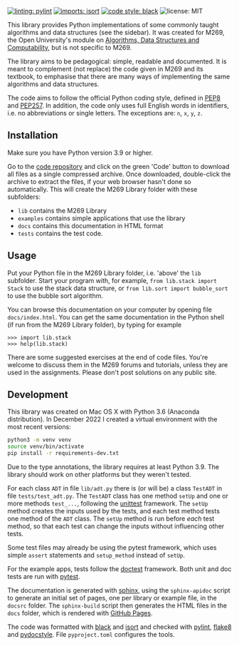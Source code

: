 [![linting: pylint](https://img.shields.io/badge/linting-pylint-yellowgreen)](https://github.com/PyCQA/pylint)
[![imports: isort](https://img.shields.io/badge/imports-isort-%231674b1?style=flat&labelColor=ef8336)](https://pycqa.github.io/isort/)
[![code style: black](https://img.shields.io/badge/code%20style-black-black)](https://github.com/psf/black)
![license: MIT](https://img.shields.io/github/license/mwermelinger/m269-library)

This library provides Python implementations of some
commonly taught algorithms and data structures (see the sidebar).
It was created for M269, the Open University's
module on [Algorithms, Data Structures and Computability](http://www.open.ac.uk/courses/modules/m269),
but is not specific to M269.

The library aims to be pedagogical: simple, readable and documented.
It is meant to complement (not replace) the code
given in M269 and its textbook,
to emphasise that there are many ways of implementing
the same algorithms and data structures.

The code aims to follow the official Python coding style,
defined in [PEP8](http://pep8.org)
and [PEP257](https://www.python.org/dev/peps/pep-0257/).
In addition, the code only uses full English words in identifiers,
i.e. no abbreviations or single letters.
The exceptions are: `n`, `x`, `y`, `z`.

## Installation

Make sure you have Python version 3.9 or higher.

Go to the [code repository](https://github.com/mwermelinger/m269-library) and
click on the green 'Code' button to download all files as a single compressed archive.
Once downloaded, double-click the archive to extract the files,
if your web browser hasn't done so automatically.
This will create the M269 Library folder with these subfolders:

- `lib` contains the M269 Library
- `examples` contains simple applications that use the library
- `docs` contains this documentation in HTML format
- `tests` contains the test code.

## Usage

Put your Python file in the M269 Library folder,
i.e. 'above' the `lib` subfolder.
Start your program with, for example,
`from lib.stack import Stack` to use the stack data structure,
or `from lib.sort import bubble_sort` to use the bubble sort algorithm.

You can browse this documentation on your computer by opening file `docs/index.html`.
You can get the same documentation in the Python shell
(if run from the M269 Library folder), by typing for example
```
>>> import lib.stack
>>> help(lib.stack)
```

There are some suggested exercises at the end of code files.
You're welcome to discuss them in the M269 forums and tutorials,
unless they are used in the assignments.
Please don't post solutions on any public site.

## Development

This library was created on Mac OS X with Python 3.6 (Anaconda distribution).
In December 2022 I created a virtual environment with the most recent versions:
```bash
python3 -m venv venv
source venv/bin/activate
pip install -r requirements-dev.txt
```
Due to the type annotations, the library requires at least Python 3.9.
The library should work on other platforms but they weren't tested.

For each class `ADT` in file `lib/adt.py` there is (or will be)
a class `TestADT` in file `tests/test_adt.py`.
The `TestADT` class has one method `setUp` and
one or more methods `test_...`, following the
[unittest](https://docs.python.org/3/library/unittest.html) framework.
The `setUp` method creates the inputs used by the tests,
and each test method tests one method of the `ADT` class.
The `setUp` method is run before _each_ test method,
so that each test can change the inputs without influencing other tests.

Some test files may already be using the pytest framework, which
uses simple `assert` statements and `setup_method` instead of `setUp`.

For the example apps, tests follow the
[doctest](https://docs.python.org/3/library/doctest.html) framework.
Both unit and doc tests are run with [pytest](https://docs.pytest.org).

The documentation is generated with [sphinx](http://sphinx-doc.org),
using the `sphinx-apidoc` script to generate an initial set of pages,
one per library or example file, in the `docsrc` folder.
The `sphinx-build` script then generates the HTML files in the `docs` folder,
which is rendered with [GitHub Pages](https://docs.github.com/en/pages/quickstart).

The code was formatted with [black](https://black.readthedocs.io/en/stable/)
and [isort](https://pycqa.github.io/isort/) and checked with
[pylint](http://pylint.org), [flake8](http://flake8.pycqa.org/) and
[pydocstyle](http://www.pydocstyle.org/).
File `pyproject.toml` configures the tools.
